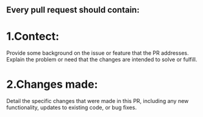 ## Every pull request should contain:
# 1.Contect:
Provide some background on the issue or feature that the PR addresses. Explain the problem or need that the changes are intended to solve or fulfill.

# 2.Changes made:
 Detail the specific changes that were made in this PR, including any new functionality, updates to existing code, or bug fixes.








